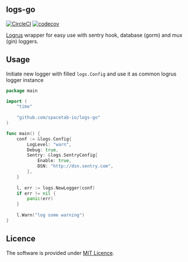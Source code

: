 logs-go
-------

[![CircleCI](https://circleci.com/gh/spacetab-io/logs-go.svg?style=shield)](https://circleci.com/gh/spacetab-io/logs-go) [![codecov](https://codecov.io/gh/spacetab-io/logs-go/graph/badge.svg)](https://codecov.io/gh/spacetab-io/logs-go)

[Logrus](github.com/sirupsen/logrus) wrapper for easy use with sentry hook, database (gorm) and mux (gin) loggers.

## Usage

Initiate new logger with filled `logs.Config` and use it as common logrus logger instance

```go
package main

import (
	"time"
	
	"github.com/spacetab-io/logs-go"
)

func main() {
	conf := &logs.Config{
		LogLevel: "warn",
		Debug: true,
		Sentry: &logs.SentryConfig{
			Enable: true,
			DSN: "http://dsn.sentry.com",
		},
	}
	
	l, err := logs.NewLogger(conf)
	if err != nil {
		panic(err)
	}
	
	l.Warn("log some warning")
}
```

## Licence

The software is provided under [MIT Licence](LICENCE).